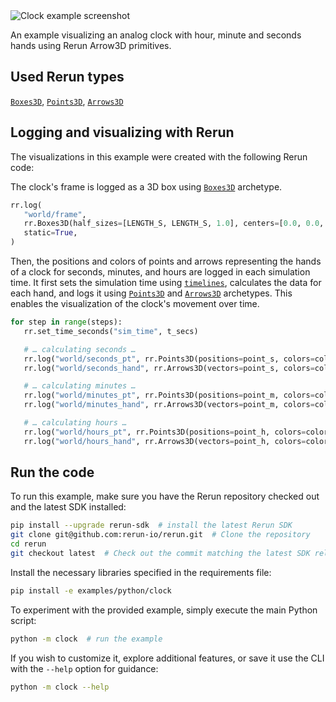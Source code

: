 <!--[metadata]
title = "Clock"
tags = ["3D", "API example"]
thumbnail = "https://static.rerun.io/clock/8c49e25f5cac4d6a1d7d0490b14cf6881bdb707b/480w.png"
thumbnail_dimensions = [480, 480]
-->


<picture>
  <source media="(max-width: 480px)" srcset="https://static.rerun.io/clock/05e69dc20c9a28005f1ffe7f0f2ac9eeaa95ba3b/480w.png">
  <source media="(max-width: 768px)" srcset="https://static.rerun.io/clock/05e69dc20c9a28005f1ffe7f0f2ac9eeaa95ba3b/768w.png">
  <source media="(max-width: 1024px)" srcset="https://static.rerun.io/clock/05e69dc20c9a28005f1ffe7f0f2ac9eeaa95ba3b/1024w.png">
  <source media="(max-width: 1200px)" srcset="https://static.rerun.io/clock/05e69dc20c9a28005f1ffe7f0f2ac9eeaa95ba3b/1200w.png">
  <img src="https://static.rerun.io/clock/05e69dc20c9a28005f1ffe7f0f2ac9eeaa95ba3b/full.png" alt="Clock example screenshot">
</picture>

An example visualizing an analog clock with hour, minute and seconds hands using Rerun Arrow3D primitives.

## Used Rerun types

[`Boxes3D`](https://www.rerun.io/docs/reference/types/archetypes/boxes3d), [`Points3D`](https://www.rerun.io/docs/reference/types/archetypes/points3d), [`Arrows3D`](https://www.rerun.io/docs/reference/types/archetypes/arrows3d)

## Logging and visualizing with Rerun

The visualizations in this example were created with the following Rerun code:

The clock's frame is logged as a 3D box using [`Boxes3D`](https://www.rerun.io/docs/reference/types/archetypes/boxes3d) archetype.
 ```python
rr.log(
    "world/frame",
    rr.Boxes3D(half_sizes=[LENGTH_S, LENGTH_S, 1.0], centers=[0.0, 0.0, 0.0]),
    static=True,
)
 ```

Then, the positions and colors of points and arrows representing the hands of a clock for seconds, minutes, and hours are logged in each simulation time.
It first sets the simulation time using [`timelines`](https://www.rerun.io/docs/concepts/timelines), calculates the data for each hand, and logs it using [`Points3D`](https://www.rerun.io/docs/reference/types/archetypes/points3d) and [`Arrows3D`](https://www.rerun.io/docs/reference/types/archetypes/arrows3d) archetypes.
This enables the visualization of the clock's movement over time.

 ```python
for step in range(steps):
    rr.set_time_seconds("sim_time", t_secs)

    # … calculating seconds …
    rr.log("world/seconds_pt", rr.Points3D(positions=point_s, colors=color_s))
    rr.log("world/seconds_hand", rr.Arrows3D(vectors=point_s, colors=color_s, radii=WIDTH_S))

    # … calculating minutes …
    rr.log("world/minutes_pt", rr.Points3D(positions=point_m, colors=color_m))
    rr.log("world/minutes_hand", rr.Arrows3D(vectors=point_m, colors=color_m, radii=WIDTH_M))

    # … calculating hours …
    rr.log("world/hours_pt", rr.Points3D(positions=point_h, colors=color_h))
    rr.log("world/hours_hand", rr.Arrows3D(vectors=point_h, colors=color_h, radii=WIDTH_H))
 ```

## Run the code
To run this example, make sure you have the Rerun repository checked out and the latest SDK installed:
```bash
pip install --upgrade rerun-sdk  # install the latest Rerun SDK
git clone git@github.com:rerun-io/rerun.git  # Clone the repository
cd rerun
git checkout latest  # Check out the commit matching the latest SDK release
```
Install the necessary libraries specified in the requirements file:
```bash
pip install -e examples/python/clock
```
To experiment with the provided example, simply execute the main Python script:
```bash
python -m clock  # run the example
```
If you wish to customize it, explore additional features, or save it use the CLI with the `--help` option for guidance:
```bash
python -m clock --help
```
